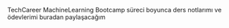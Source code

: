 TechCareer MachineLearning Bootcamp süreci boyunca ders notlarımı ve ödevlerimi buradan paylaşacağım
